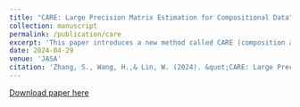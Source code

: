 ```yaml
---
title: "CARE: Large Precision Matrix Estimation for Compositional Data"
collection: manuscript
permalink: /publication/care
excerpt: 'This paper introduces a new method called CARE (composition adaptive regularized estimation) for estimating sparse precision matrices in high-dimensional compositional data, providing theoretical guarantees and demonstrating its effectiveness in inferring microbial ecological networks.'
date: 2024-04-29
venue: 'JASA'
citation: 'Zhang, S., Wang, H.,& Lin, W. (2024). &quot;CARE: Large Precision Matrix Estimation for Compositional Data.&quot; <i>Journal of the American Statistical Association,</i> April, 1–13. doi:10.1080/01621459.2024.2335586.'
---
```

[Download paper here](http://huiyuan-Wang.github.io/files/care.pdf)
